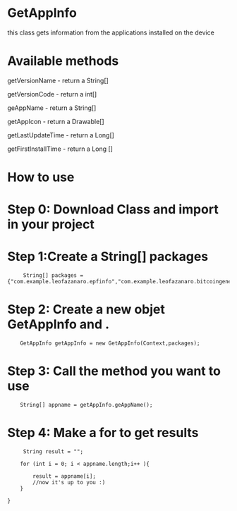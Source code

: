 # GetAppInfo
this class gets information from the applications installed on the device


# Available methods

getVersionName - return a String[]

getVersionCode - return a int[]

geAppName - return a String[]


getAppIcon - return a Drawable[]

getLastUpdateTime - return a Long[]

getFirstInstallTime - return a Long []



# How to use

# Step 0: Download Class and import in your project

# Step 1:Create a String[] packages

         String[] packages = {"com.example.leofazanaro.epfinfo","com.example.leofazanaro.bitcoingenerator"};

# Step 2: Create a new objet GetAppInfo and .

        GetAppInfo getAppInfo = new GetAppInfo(Context,packages);
        
# Step 3: Call the method you want to use

        String[] appname = getAppInfo.geAppName();
         
# Step 4: Make a for to get results

         String result = "";

        for (int i = 0; i < appname.length;i++ ){

            result = appname[i];
            //now it's up to you :)
        }

    }
        
        
